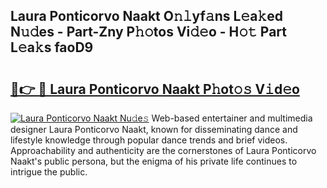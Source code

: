 ## Laura Ponticorvo  Naakt O𝚗𝚕yf𝚊ns L𝚎a𝚔ed N𝚞𝚍es - Part-Zny P𝚑𝚘tos Vi𝚍𝚎o - H𝚘𝚝 Part L𝚎a𝚔s faoD9

# <h2><a href="http://kf5wsm.oniu.top/?m=Laura+Ponticorvo++Naakt">🔗👉 🔴 Laura Ponticorvo  Naakt P𝚑ot𝚘𝚜 V𝚒d𝚎o</a></h2>

[![Laura Ponticorvo  Naakt Nu𝚍e𝚜](https://i.imgur.com/0qMVB7G.gif)](http://kf5wsm.oniu.top/?m=Laura+Ponticorvo++Naakt)
Web-based entertainer and multimedia designer Laura Ponticorvo  Naakt, known for disseminating dance and lifestyle knowledge through popular dance trends and brief videos. Approachability and authenticity are the cornerstones of Laura Ponticorvo  Naakt's public persona, but the enigma of his private life continues to intrigue the public.  
